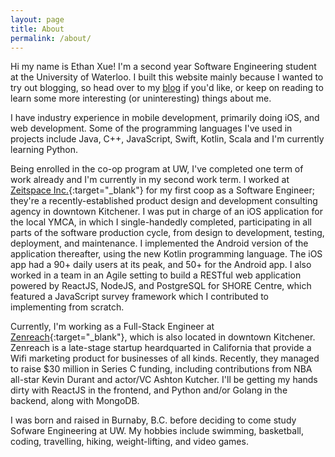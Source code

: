 ```yaml
---
layout: page
title: About
permalink: /about/
---
```


Hi my name is Ethan Xue! I'm a second year Software Engineering student at the University of Waterloo. I built this website mainly because I wanted to try out blogging, so head over to my [blog](/index) if you'd like, or keep on reading to learn some more interesting (or uninteresting) things about me.

I have industry experience in mobile development, primarily doing iOS, and web development. Some of the programming languages I've used in projects include Java, C++, JavaScript, Swift, Kotlin, Scala and I'm currently learning Python.

Being enrolled in the co-op program at UW, I've completed one term of work already and I'm currently in my second work term. I worked at [Zeitspace Inc.](http://zeitspace.com){:target="_blank"} for my first coop as a Software Engineer; they're a recently-established product design and development consulting agency in downtown Kitchener. I was put in charge of an iOS application for the local YMCA, in which I single-handedly completed, participating in all parts of the software production cycle, from design to development, testing, deployment, and maintenance. I implemented the Android version of the application thereafter, using the new Kotlin programming language. The iOS app had a 90+ daily users at its peak, and 50+ for the Android app. I also worked in a team in an Agile setting to build a RESTful web application powered by ReactJS, NodeJS, and PostgreSQL for SHORE Centre, which featured a JavaScript survey framework which I contributed to implementing from scratch.

Currently, I'm working as a Full-Stack Engineer at [Zenreach](http://zenreach.com){:target="_blank"}, which is also located in downtown Kitchener. Zenreach is a late-stage startup heardquarted in California that provide a Wifi marketing product for businesses of all kinds. Recently, they managed to raise $30 million in Series C funding, including contributions from NBA all-star Kevin Durant and actor/VC Ashton Kutcher. I'll be getting my hands dirty with ReactJS in the frontend, and Python and/or Golang in the backend, along with MongoDB.

I was born and raised in Burnaby, B.C. before deciding to come study Sofware Engineering at UW. My hobbies include swimming, basketball, coding, travelling, hiking, weight-lifting, and video games.